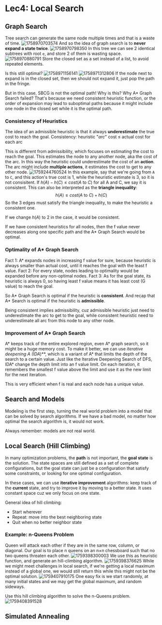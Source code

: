 # Lec4: Local Search
## Graph Search
Tree search can generate the same node multiple times and that is a waste of time.
![1758970703574](image/lec4/1758970703574.png)
And so the idea of graph search is to **never expand a state twice**.
![1758970798350](image/lec4/1758970798350.png)
In this tree we can see 2 identical subtrees with root `e`, and store 2 of them is wasting space.
![1758970880791](image/lec4/1758970880791.png)
Store the closed set as a set instead of a list, to avoid repeated elements.

Is this still optimal?
![1758971156141](image/lec4/1758971156141.png)
![1758971312806](image/lec4/1758971312806.png)
If the node next to expand is in the closed set, then we should not expand it, just pop the path in the fringe.

But in this case, SBCG is not the optimal path! Why is this? Why A* Graph Search failed?
That's because we need consistent heuristic function, or the order of expansion may lead to suboptimal paths because it might include one node in the closed set while it is the optimal path.

### Consistency of Heuristics
The idea of an admissible heuristic is that it always **underestimate** the true cost to reach the goal.
Consistency: heuristic "*arc*" cost $\leq$ actual cost for each arc

This is different from admissibility, which focuses on estimating the cost to reach the goal.
This estimates the node to any another node, aka the cost of the arc.
In this way the heuristic could underestimate the cost of an **action**.
The arc might include **multiple actions**, it estimates the cost to get to any other node.
![1759244760524](image/lec4/1759244760524.png)
In this example, say that we're going from `A` to `C`, and this action's true cost is 1, while the heuristic estimate is 3, so it is not consisitent.
If $h(A)-h(C)\leq cost(A \text{ to } C)$ for all A and C, we say it is consistent.
This can also be interpreted as the **triangle inequality**:
$$
h(A)\leq cost(A \text{ to } C)+h(C)
$$
So the 3 edges must satisfy the triangle inequality, to make the heuristic a consistent one.

If we change $h(A)$ to 2 in the case, it would be consistent.

If we have consistent heuristics for all nodes, then the f value never decreases along one specific path and the A* Graph Search would be optimal.

### Optimality of A* Graph Search
Fact 1: A* expands nodes in increasing f value for sure, because heuristic is always smaller than actual cost, until it reaches the goal with the least f value.
Fact 2: For every state, nodes leading to optimality would be expanded before any non-optimal nodes.
Fact 3: As for the goal state, its heuristic is always 0, so having least f value means it has least cost (G value) to reach the goal.

So A* Graph Search is optimal if the heuristic is **consistent**.
And recap that A* Search is optimal if the heuristic is **admissible**.

Being consistent implies admissibility, cuz admissible heuristic just need to underestimate the arc to get to the goal, while consistent heuristic need to underestimate all arc from this node to any other node.

### Improvement of A* Graph Search
A* keeps track of the entire explored region, even A* graph search, so it might be a huge memory cost.
To make it better, we can use **iterative deepening A* (IDA*)**, which is a variant of A* that limits the depth of the search to a certain value.
Just like the Iterative Deepening Search of DFS, IDA* change the depth limit into an f value limit.
On each iteration, it remembers the smallest f value above the limit and use it as the new limit for the next iteration.

This is very efficient when f is real and each node has a unique value.

## Search and Models
Modeling is the first step, turning the real world problem into a model that can be solved by search algorithms.
If we have a bad model, no matter how optimal the search algorithm is, it would not work.

Always remember: models are not real world.

## Local Search (Hill Climbing)
In many optimization problems, the **path** is not important, the **goal state** is the solution.
The state spaces are still defined as a set of complete configurations, but the goal state can just be a configuration that satisfy some constraints, or looking for one optimal configuration.

In these cases, we can use **iterative improvement** algorithms: keep track of the **current** state, and try to improve it by moving to a better state.
It uses constant space cuz we only focus on one state.

General idea of hill climbing:
- Start wherever
- Repeat: move into the best neighboring state
- Quit when no better neighbor state

### Example: n-Queens Problem
Queen will attack each other if they are in the same row, column, or diagonal.
Our goal is to place n queens on an n×n chessboard such that no two queens threaten each other.
![1759398300003](image/lec4/1759398300003.png)
We use this as heuristic function, and generate an hill-climbing algorithm.
![1759398376625](image/lec4/1759398376625.png)
While we might meet challenges in local search, if we're getting a local maximum instead of a global one, we would still return this while this might not be the optimal solution.
![1759407910175](image/lec4/1759407910175.png)
One easy fix is we start randomly, at many initial states and we may get the global maximum, and random sideways.

Use this hill climbing algorithm to solve the n-Queens problem.
![1759408391528](image/lec4/1759408391528.png)

## Simulated Annealing


